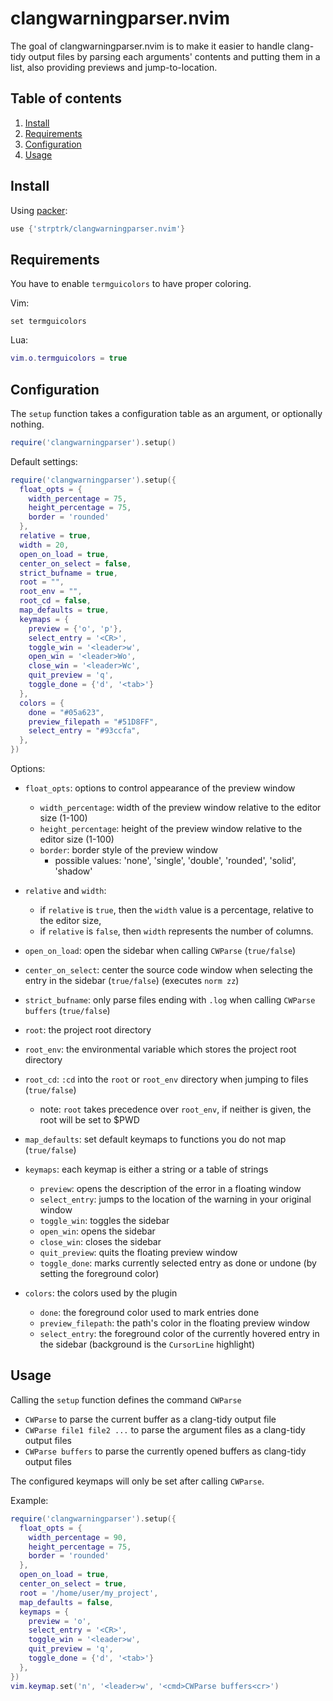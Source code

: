 # clangwarningparser.nvim

The goal of clangwarningparser.nvim is to make it easier to handle clang-tidy output files by parsing each arguments' contents and putting them in a list, also providing previews and jump-to-location.

## Table of contents

1. [Install](#install)
2. [Requirements](#requirements)
3. [Configuration](#configuration)
4. [Usage](#usage)

## Install

Using [packer](https://github.com/wbthomason/packer.nvim):
```lua
use {'strptrk/clangwarningparser.nvim'}
```

## Requirements

You have to enable `termguicolors` to have proper coloring.

Vim:
```vim
set termguicolors
```
Lua:
```lua
vim.o.termguicolors = true
```

## Configuration

The `setup` function takes a configuration table as an argument, or optionally nothing.

```lua
require('clangwarningparser').setup()
```

Default settings:

```lua
require('clangwarningparser').setup({
  float_opts = {
    width_percentage = 75,
    height_percentage = 75,
    border = 'rounded'
  },
  relative = true,
  width = 20,
  open_on_load = true,
  center_on_select = false,
  strict_bufname = true,
  root = "",
  root_env = "",
  root_cd = false,
  map_defaults = true,
  keymaps = {
    preview = {'o', 'p'},
    select_entry = '<CR>',
    toggle_win = '<leader>w',
    open_win = '<leader>Wo',
    close_win = '<leader>Wc',
    quit_preview = 'q',
    toggle_done = {'d', '<tab>'}
  },
  colors = {
    done = "#05a623",
    preview_filepath = "#51D8FF",
    select_entry = "#93ccfa",
  },
})
```

Options:

- `float_opts`: options to control appearance of the preview window
    - `width_percentage`: width of the preview window relative to the editor size (1-100)
    - `height_percentage`: height of the preview window relative to the editor size (1-100)
    - `border`: border style of the preview window
        - possible values: 'none', 'single', 'double', 'rounded', 'solid', 'shadow'

- `relative` and `width`:
    - if `relative` is `true`, then the `width` value is a percentage, relative to the editor size,
    - if `relative` is `false`, then `width` represents the number of columns.

- `open_on_load`: open the sidebar when calling `CWParse` (`true/false`)
- `center_on_select`: center the source code window when selecting the entry in the sidebar (`true/false`)  (executes `norm zz`)
- `strict_bufname`:  only parse files ending with `.log` when calling `CWParse buffers` (`true/false`) 
- `root`: the project root directory
- `root_env`: the environmental variable which stores the project root directory
- `root_cd`: `:cd` into the `root` or `root_env` directory when jumping to files (`true/false`)
    - note: `root` takes precedence over `root_env`, if neither is given, the root will be set to $PWD
- `map_defaults`: set default keymaps to functions you do not map (`true/false`) 
- `keymaps`: each keymap is either a string or a table of strings
    - `preview`: opens the description of the error in a floating window
    - `select_entry`: jumps to the location of the warning in your original window
    - `toggle_win`: toggles the sidebar
    - `open_win`: opens the sidebar
    - `close_win`: closes the sidebar
    - `quit_preview`: quits the floating preview window
    - `toggle_done`: marks currently selected entry as done or undone (by setting the foreground color)
- `colors`: the colors used by the plugin
    - `done`: the foreground color used to mark entries done
    - `preview_filepath`: the path's color in the floating preview window
    - `select_entry`: the foreground color of the currently hovered entry in the sidebar (background is the `CursorLine` highlight)

## Usage

Calling the `setup` function defines the command `CWParse`
- `CWParse` to parse the current buffer as a clang-tidy output file
- `CWParse file1 file2 ...` to parse the argument files as a clang-tidy output files
- `CWParse buffers` to parse the currently opened buffers as clang-tidy output files

The configured keymaps will only be set after calling `CWParse`.

Example:
```lua
require('clangwarningparser').setup({
  float_opts = {
    width_percentage = 90,
    height_percentage = 75,
    border = 'rounded'
  },
  open_on_load = true,
  center_on_select = true,
  root = '/home/user/my_project',
  map_defaults = false,
  keymaps = {
    preview = 'o',
    select_entry = '<CR>',
    toggle_win = '<leader>w',
    quit_preview = 'q',
    toggle_done = {'d', '<tab>'}
  },
})
vim.keymap.set('n', '<leader>w', '<cmd>CWParse buffers<cr>')
```
